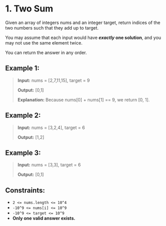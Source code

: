 # 1. Two Sum

Given an array of integers nums and an integer target, return indices of the two numbers such that they add up to target.

You may assume that each input would have ***exactly* one solution**, and you may not use the same element twice.

You can return the answer in any order.

## Example 1:

> **Input:** nums = [2,7,11,15], target = 9
> 
> **Output:** [0,1]
> 
> **Explanation:** Because nums[0] + nums[1] == 9, we return [0, 1].
> 

## Example 2:

> **Input:** nums = [3,2,4], target = 6
> 
> **Output:** [1,2]
> 

## Example 3:

> **Input:** nums = [3,3], target = 6
> 
> **Output:** [0,1]
> 
 

## Constraints:

- `2 <= nums.length <= 10^4`
- `-10^9 <= nums[i] <= 10^9`
- `-10^9 <= target <= 10^9`
- **Only one valid answer exists.**